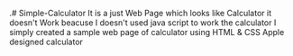 .# Simple-Calculator
It is a just Web Page which looks like Calculator  it doesn't Work beacuse I doesn't used java script to work the calculator 
I simply created a sample web page of calculator using HTML & CSS
Apple designed calculator


